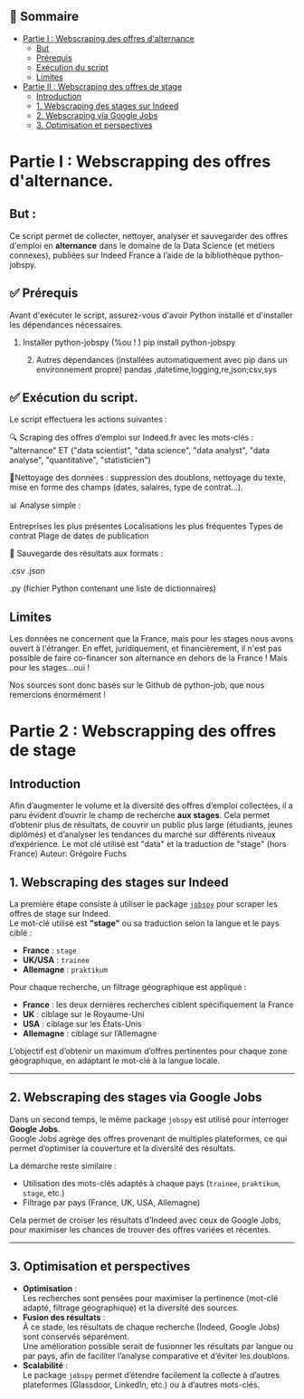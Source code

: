 ## 📌 Sommaire

- [Partie I : Webscraping des offres d'alternance](#partie-i--webscrapping--des-offres-dalternance)
  - [But](#but-)
  - [Prérequis](#prérequis)
  - [Exécution du script](#exécution-du-script-)
  - [Limites](#limites)
- [Partie II : Webscraping des offres de stage](#partie-2--webscrapping-des-offres-de-stage)
  - [Introduction](#introduction)
  - [1. Webscraping des stages sur Indeed](#1-webscraping-des-stages-sur-indeed)
  - [2. Webscraping via Google Jobs](#2-webscraping-des-stages-via-google-jobs)
  - [3. Optimisation et perspectives](#3-optimisation-et-perspectives)



# Partie I : Webscrapping  des offres d'alternance. 

## But : 
Ce script permet de collecter, nettoyer, analyser et sauvegarder des offres d'emploi en **alternance** dans le domaine de la Data Science (et métiers connexes), publiées sur Indeed France à l’aide de la bibliothèque python-jobspy.

## ✅ Prérequis
Avant d'exécuter le script, assurez-vous d'avoir Python installé et d'installer les dépendances nécessaires.

1. Installer python-jobspy
   (%ou ! ) pip install python-jobspy

   2. Autres dépendances (installées automatiquement avec pip dans un environnement propre)
pandas ,datetime,logging,re,json;csv,sys

## ✅  Exécution du script. 

Le script effectuera les actions suivantes :

🔍 Scraping des offres d’emploi sur Indeed.fr avec les mots-clés :
"alternance" ET ("data scientist", "data science", "data analyst", "data analyse", "quantitative", "statisticien")

🧹Nettoyage des données : suppression des doublons, nettoyage du texte, mise en forme des champs (dates, salaires, type de contrat...).

📊 Analyse simple :

Entreprises les plus présentes
Localisations les plus fréquentes
Types de contrat
Plage de dates de publication

💾 Sauvegarde des résultats aux formats :

.csv
.json

.py (fichier Python contenant une liste de dictionnaires)
## Limites
Les données ne concernent que la France, mais pour les stages nous avons ouvert à l'étranger. En effet, juridiquement, et financièrement, il n'est pas possible de faire co-financer son alternance en dehors de la France ! 
Mais pour les stages...oui ! 

Nos sources sont donc basés sur le Github de python-job, que nous remercions énormément ! 

# Partie 2 :  Webscrapping des offres de stage

## Introduction

Afin d’augmenter le volume et la diversité des offres d’emploi collectées, il a paru évident d’ouvrir le champ de recherche **aux stages**. Cela permet d’obtenir plus de résultats, de couvrir un public plus large (étudiants, jeunes diplômés) et d’analyser les tendances du marché sur différents niveaux d’expérience.
Le mot clé utilisé est "data" et la traduction de "stage" (hors France)
Auteur: Grégoire Fuchs


## 1. Webscraping des stages sur Indeed

La première étape consiste à utiliser le package [`jobspy`](https://github.com/cullenwatson/JobSpy) pour scraper les offres de stage sur Indeed.  
Le mot-clé utilisé est **"stage"** ou sa traduction selon la langue et le pays ciblé :

- **France** : `stage` 
- **UK/USA** : `trainee`
- **Allemagne** : `praktikum`

Pour chaque recherche, un filtrage géographique est appliqué :
- **France** : les deux dernières recherches ciblent spécifiquement la France
- **UK** : ciblage sur le Royaume-Uni
- **USA** : ciblage sur les États-Unis
- **Allemagne** : ciblage sur l’Allemagne

L’objectif est d’obtenir un maximum d’offres pertinentes pour chaque zone géographique, en adaptant le mot-clé à la langue locale.

---

## 2. Webscraping des stages via Google Jobs

Dans un second temps, le même package `jobspy` est utilisé pour interroger **Google Jobs**.  
Google Jobs agrège des offres provenant de multiples plateformes, ce qui permet d’optimiser la couverture et la diversité des résultats.

La démarche reste similaire :
- Utilisation des mots-clés adaptés à chaque pays (`trainee`, `praktikum`, `stage`, etc.)
- Filtrage par pays (France, UK, USA, Allemagne)

Cela permet de croiser les résultats d’Indeed avec ceux de Google Jobs, pour maximiser les chances de trouver des offres variées et récentes.

---

## 3. Optimisation et perspectives

- **Optimisation** :  
  Les recherches sont pensées pour maximiser la pertinence (mot-clé adapté, filtrage géographique) et la diversité des sources.
- **Fusion des résultats** :  
  À ce stade, les résultats de chaque recherche (Indeed, Google Jobs) sont conservés séparément.  
  Une amélioration possible serait de fusionner les résultats par langue ou par pays, afin de faciliter l’analyse comparative et d’éviter les doublons.
- **Scalabilité** :  
  Le package `jobspy` permet d’étendre facilement la collecte à d’autres plateformes (Glassdoor, LinkedIn, etc.) ou à d’autres mots-clés.



